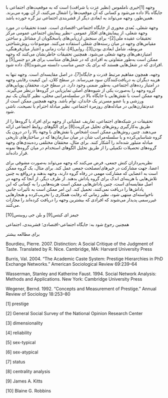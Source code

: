   وجهه [1]خیری ناملموس (نظیر عزت یا شرافت) است که به موقعیت‌های اجتماعی با جایگاه بالا داده می‌شود و کسانی که آن موقعیت‌ها را اشغال می‌کنند، از آن بهره می‌برند. همین‌طور، وجهه می‌تواند به ابعادی دیگر از قشربندی اجتماعی نیز گره خورده باشد.

 وجهة شغلی، بُعدی محوری از جایگاه اجتماعی-اقتصادی است. عمدة تحقیقات در مورد وجهة شغلی، از پیمایش‌های افکار عمومی -نظیر پیمایش اجتماعی عمومی مرکز تحقیقات عقیده ملی[2]- برای سنجش ارزیابی‌های پاسخگویان از مشاغل و ساختن مقیاس‌های وجهه در میان رسته‌های شغلی استفاده می‌کنند. موضوعات روش‌شناختی مربوطه، شامل ابعادی بودن[3]، روایی[4]، ثبات زمانی و اعتبار میان‌فرهنگی، امتیازدهی‌های وجهة شغلی می‌شود. همچنین تحقیقات خاطرنشان می‌کنند که وجهه ممکن است به‌طور متفاوتی به افرادی که در شغل‌های متناسب برای هر دو جنس[5] و افرادی که در شغل‌هایی هستند که برای یک جنس مناسب دانسته می‌شوند[6]، داده شود.

وجهه، همچون مفاهیم مرتبط قدرت و جایگاه[7]، در اصل مقایسه‌ای است. وجهه تنها به هزینه دیگران به دریافت‌کنندگان سود می‌رساند. در سطح کلان، این کیفیت رقابتی وجهه در امتیاز رده‌های اجتماعی، به‌طور ضمنی وجود دارد. در سطح خرد، محققان پویایی‌های گروه وجهه را به‌صورت یکی از شیوه‌های اصلی تمایزیابی در گروه‌ها درنظر می‌گیرند. وجهه ممکن است با نقش‌هایی با جایگاه بالا در سلسله‌مراتبی محلی، نظیر کاپیتان یک نیم ورزشی و یا عضو مسن‌تر یک خاندان، توأم باشد. وجهه همچنین ممکن است از عدم‌تقارن‌هایی در مبادله‌های روزمرة اجتماعی، نظیر مبادلة احترام با نصیحت، ناشی شود.

 تحقیقات در شبکه‌های اجتماعی، تعاریف عملیاتی از وجهه برای افراد یا گروه‌ها را از طریق به‌کارگیری روش‌های تحلیل مرکزیت[8] برای الگوهای روابط اجتماعی ارائه می‌دهند. چنین روش‌هایی ممکن است اشخاص یا نقش‌های با وجهة بالا را در درون یک گروه شناسایی‌کرده و یا سلسله‌مراتب شأن در میان سازمان‌ها که در ساختارهای تاریخی مبادله متبلور شده‌اند را آشکار کنند. برای مثال، محققان مختلفی رده‌بندی‌های وجهة گروه‌های تحصیلات تکمیلی را از طریق تحلیل الگوهای استخدام در میان گروه‌ها نمونه قرار داده‌اند.

 نظریه‌پردازان کنش جمعی، فرض می‌کنند که وجهه می‌تواند به‌صورت مشوقی برای اعضا، جهت مشارکت در خیرهای/مصلحت جمعی عمل کند. برای مثال، یک گروه ممکن است به اعضایی که مشارکت مهمی در رفاه گروه دارند، وجهه بدهند و درواقع به چنین تلاش‌هایی با هزینه‌ای اندک برای گروه پاداش بدهند. از طرف دیگر، از آنجا که وجهه در اصل مقایسه‌ای است، چنین پاداش‌هایی ممکن است هزینه‌هایی را به کسانی که این پاداش‌ها را دریافت نمی‌کنند، تحمیل کند. این امر ممکن است به تأثیرات جانبی ناخواسته‌ای منتهی شود، نظیر زمانی که رقابت همکاری را تخریب‌کرده و هنجارهایی غیررسمی پدیدار می‌شوند که افرادی که بیشترین وجهه را دریافت کرده‌اند را مجازات می‌کنند.

 جیمز ای کیتس[9] و بلن جی روبینس[10]

همچنین رجوع شود به: جایگاه اجتماعی-اقتصادی؛ قشربندی، اجتماعی

برای مطالعه بیشتر

Bourdieu, Pierre. 2007. Distinction: A Social Critique of the Judgment of Taste. Translated by R. Nice. Cambridge, MA: Harvard University Press

Burris, Val. 2004. “The Academic Caste System: Prestige Hierarchies in PhD Exchange Networks.” American Sociological Review 69:239–64

Wasserman, Stanley and Katherine Faust. 1994. Social Network Analysis: Methods and Applications. New York: Cambridge University Press

Wegener, Bernd. 1992. “Concepts and Measurement of Prestige.” Annual Review of Sociology 18:253–80

  


 [1] prestige

[2] General Social Survey of the National Opinion Research Center

[3] dimensionality

[4] reliability

[5] sex-typical

[6] sex-atypical

 [7] status

 [8] centrality analysis

[9] James A. Kitts

[10] Blaine G. Robbins

 

 

 

 